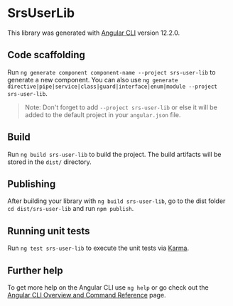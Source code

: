 # SrsUserLib

This library was generated with [Angular CLI](https://github.com/angular/angular-cli) version 12.2.0.

## Code scaffolding

Run `ng generate component component-name --project srs-user-lib` to generate a new component. You can also use `ng generate directive|pipe|service|class|guard|interface|enum|module --project srs-user-lib`.
> Note: Don't forget to add `--project srs-user-lib` or else it will be added to the default project in your `angular.json` file. 

## Build

Run `ng build srs-user-lib` to build the project. The build artifacts will be stored in the `dist/` directory.

## Publishing

After building your library with `ng build srs-user-lib`, go to the dist folder `cd dist/srs-user-lib` and run `npm publish`.

## Running unit tests

Run `ng test srs-user-lib` to execute the unit tests via [Karma](https://karma-runner.github.io).

## Further help

To get more help on the Angular CLI use `ng help` or go check out the [Angular CLI Overview and Command Reference](https://angular.io/cli) page.
